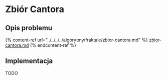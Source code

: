 # Zbiór Cantora

## Opis problemu

{% content-ref url="../../../../algorytmy/fraktale/zbior-cantora.md" %}
[zbior-cantora.md](../../../../algorytmy/fraktale/zbior-cantora.md)
{% endcontent-ref %}

## Implementacja

TODO
